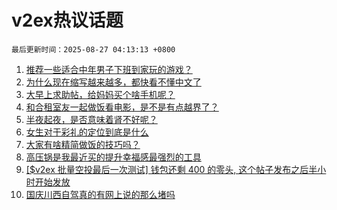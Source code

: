 # v2ex热议话题

`最后更新时间：2025-08-27 04:13:13 +0800`

1. [推荐一些适合中年男子下班到家玩的游戏？](https://www.v2ex.com/t/1155009)
1. [为什么现在缩写越来越多，都快看不懂中文了](https://www.v2ex.com/t/1154899)
1. [大早上求助帖，给妈妈买个啥手机呢？](https://www.v2ex.com/t/1154908)
1. [和合租室友一起做饭看电影，是不是有点越界了？](https://www.v2ex.com/t/1155061)
1. [半夜起夜，是否意味着肾不好呢？](https://www.v2ex.com/t/1154928)
1. [女生对于彩礼的定位到底是什么](https://www.v2ex.com/t/1155068)
1. [大家有啥精简做饭的技巧吗？](https://www.v2ex.com/t/1154894)
1. [高压锅是我最近买的提升幸福感最强烈的工具](https://www.v2ex.com/t/1154992)
1. [[$v2ex 批量空投最后一次测试] 钱包还剩 400 的零头, 这个帖子发布之后半小时开始发放](https://www.v2ex.com/t/1155095)
1. [国庆川西自驾真的有网上说的那么堵吗](https://www.v2ex.com/t/1154923)

